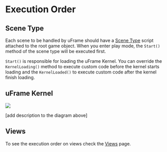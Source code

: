 # Execution Order

## Scene Type

Each scene to be handled by uFrame should have a [Scene Type](pages/scene-types.md) script attached to the root game object. When you enter play mode, the `Start()` method of the scene type will be executed first.

`Start()` is responsible for loading the uFrame Kernel. You can override the `KernelLoading()` method to execute custom code before the kernel starts loading and the `KernelLoaded()` to execute custom code after the kernel finish loading.

## uFrame Kernel

![](http://i.imgur.com/L5CC8q8.png)

[add description to the diagram above]

## Views

To see the execution order on views check the [Views](pages/views.md) page.
